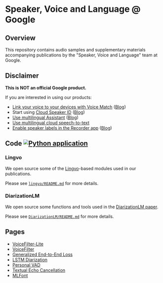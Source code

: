 # Speaker, Voice and Language @ Google

## Overview

This repository contains audio samples and supplementary materials
accompanying publications by the "Speaker, Voice and Language" team at Google.

## Disclaimer

**This is NOT an official Google product.**

If you are interested in using our products:

* [Link your voice to your devices with Voice Match](https://support.google.com/assistant/answer/9071681) ([Blog](https://blog.google/products/assistant/tomato-tomahto-google-home-now-supports-multiple-users/))
* Start using [Cloud Speaker ID](https://cloud.google.com/speaker-id) ([Blog](https://cloud.google.com/blog/products/ai-machine-learning/google-cloud-announces-speaker-id))
* [Use multilingual Assistant](https://support.google.com/assistant/answer/7394513) ([Blog](https://ai.googleblog.com/2018/08/Multilingual-Google-Assistant.html))
* [Use multilingual cloud speech-to-text](https://cloud.google.com/speech-to-text/docs/multiple-languages)
* [Enable speaker labels in the Recorder app](https://support.google.com/pixelphone/answer/9516618?hl=en#zippy=%2Clabel-when-different-people-are-speaking-in-a-recording-pixel-later-including-fold) ([Blog](https://blog.research.google/2022/12/who-said-what-recorders-on-device.html))

## Code [![Python application](https://github.com/google/speaker-id/actions/workflows/python-app.yml/badge.svg)](https://github.com/google/speaker-id/actions/workflows/python-app.yml)

### Lingvo

We open source some of the [Lingvo](https://github.com/tensorflow/lingvo)-based
modules used in our publications.

Please see [`lingvo/README.md`](https://github.com/google/speaker-id/blob/master/lingvo/README.md) for more details.

### DiarizationLM

We open source some functions and tools used in the [DiarizationLM paper](https://arxiv.org/abs/2401.03506).

Please see [`DiarizationLM/README.md`](https://github.com/google/speaker-id/blob/master/DiarizationLM/README.md) for more details.

## Pages

* [VoiceFilter-Lite](https://google.github.io/speaker-id/publications/VoiceFilter-Lite/)
* [VoiceFilter](https://google.github.io/speaker-id/publications/VoiceFilter/)
* [Generalized End-to-End Loss](https://google.github.io/speaker-id/publications/GE2E/)
* [LSTM Diarization](https://google.github.io/speaker-id/publications/LstmDiarization/)
* [Personal VAD](https://google.github.io/speaker-id/publications/PersonalVAD/)
* [Textual Echo Cancellation](https://google.github.io/speaker-id/publications/TEC/)
* [MLFont](https://google.github.io/speaker-id/publications/MLFont/)
